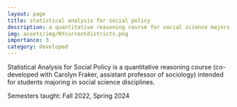 ```yaml
---
layout: page
title: statistical analysis for social policy
description: a quantitative reasoning course for social science majors
img: assets/img/NYcurrentdistricts.png
importance: 3
category: developed
---
```


Statistical Analysis for Social Policy is a quantitative reasoning course (co-developed with Carolyn Fraker, assistant professor of sociology) intended for students majoring in social science disciplines.

Semesters taught: Fall 2022, Spring 2024
